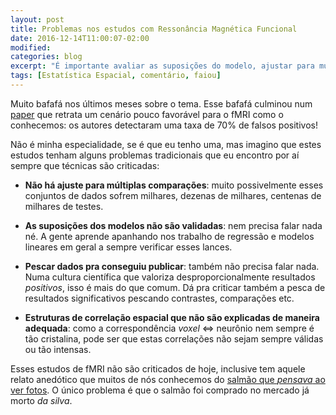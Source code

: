 ```yaml
---
layout: post
title: Problemas nos estudos com Ressonância Magnética Funcional
date: 2016-12-14T11:00:07-02:00
modified:
categories: blog
excerpt: "É importante avaliar as suposições do modelo, ajustar para múltiplos testes etc."
tags: [Estatística Espacial, comentário, faiou]
---
```


Muito bafafá nos últimos meses sobre o tema. Esse bafafá culminou num [paper](http://www.pnas.org/content/113/28/7900.full) que retrata um cenário pouco favorável para o fMRI como o conhecemos: os autores detectaram uma taxa de 70% de falsos positivos!

Não é minha especialidade, se é que eu tenho uma, mas imagino que estes estudos tenham alguns problemas tradicionais que eu encontro por aí sempre que técnicas são criticadas:

* __Não há ajuste para múltiplas comparações__: muito possivelmente esses conjuntos de dados sofrem milhares, dezenas de milhares, centenas de milhares de testes.  

* __As suposições dos modelos não são validadas__: nem precisa falar nada né. A gente aprende apanhando nos trabalho de regressão e modelos lineares em geral a sempre verificar esses lances.

* __Pescar dados pra conseguiu publicar__: também não precisa falar nada. Numa cultura científica que valoriza desproporcionalmente resultados _positivos_, isso é mais do que comum. Dá pra criticar também a pesca de resultados significativos pescando contrastes, comparações etc.

* __Estruturas de correlação espacial que não são explicadas de maneira adequada__: como a correspondência _voxel_ <=> neurônio nem sempre é tão cristalina, pode ser que estas correlações não sejam sempre válidas ou tão intensas.


Esses estudos de fMRI não são criticados de hoje, inclusive tem aquele relato anedótico que muitos de nós conhecemos do [salmão que _pensava_ ao ver fotos](http://prefrontal.org/files/posters/Bennett-Salmon-2009.pdf). O único problema é que o salmão foi comprado no mercado já morto _da silva_.
